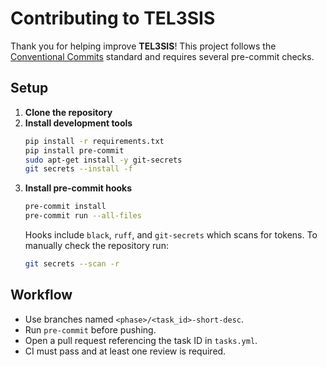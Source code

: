 # Contributing to TEL3SIS

Thank you for helping improve **TEL3SIS**! This project follows the [Conventional Commits](https://www.conventionalcommits.org) standard and requires several pre-commit checks.

## Setup

1. **Clone the repository**
2. **Install development tools**
   ```bash
   pip install -r requirements.txt
   pip install pre-commit
   sudo apt-get install -y git-secrets
   git secrets --install -f
   ```
3. **Install pre-commit hooks**
   ```bash
   pre-commit install
   pre-commit run --all-files
   ```
   Hooks include `black`, `ruff`, and `git-secrets` which scans for tokens.
   To manually check the repository run:
   ```bash
   git secrets --scan -r
   ```

## Workflow

- Use branches named `<phase>/<task_id>-short-desc`.
- Run `pre-commit` before pushing.
- Open a pull request referencing the task ID in `tasks.yml`.
- CI must pass and at least one review is required.

